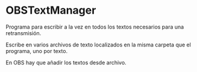 # OBSTextManager
Programa para escribir a la vez en todos los textos necesarios para una retransmisión.

Escribe en varios archivos de texto localizados en la misma carpeta que el programa, uno por texto.

En OBS hay que añadir los textos desde archivo.
